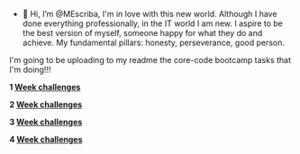 
- 👋 Hi, I’m @MEscriba, I'm in love with this new world.
Although I have done everything professionally, in the IT world I am new.
I aspire to be the best version of myself, someone happy for what they do and achieve.
My fundamental pillars: honesty, perseverance, good person.


I'm going to be uploading to my readme the core-code bootcamp tasks that I'm doing!!!

**1 [Week challenges](https://github.com/MEscriba/MEscriba/blob/main/bootcamp_corecode_week1)**

**2 [Week challenges](https://github.com/MEscriba/MEscriba/blob/main/bootcamp_corecode_week2)**

**3 [Week challenges](https://github.com/MEscriba/MEscriba/blob/main/bootcamp_corecode_week3)**

**4 [Week challenges](https://github.com/MEscriba/MEscriba/blob/main/bootcamp_corecode_week4)**






<!---
MEscriba/MEscriba is a ✨ special ✨ repository because its `README.md` (this file) appears on your GitHub profile.
You can click the Preview link to take a look at your changes.
--->
